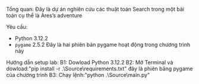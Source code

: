 Tổng quan:
   Đây là dự án nghiên cứu các thuật toán Search trong một bài toán cụ thể là Ares’s adventure

Yêu cầu:
   - Python 3.12.2
   - `pygame` 2.5.2
   Đây là hai phiên bản pygame hoạt động trong chương trình này

Hướng dẫn setup lab:
   B1: Dowload Python 3.12.2 
   B2: 
      Mở Terminal và dowload:"pip install -r .\Source\requirements.txt" đây là phiên bảng pygame của chương trình
   B3:
      Chạy lệnh:"python .\Source\main.py"

  
